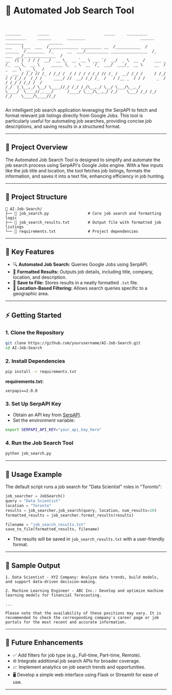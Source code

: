 # 💼 Automated Job Search Tool  

```


_______       _____                        _____     _________   _________     ______       ________                        ______       ________           ______
___    |___  ___  /_____________ _________ __  /___________  /   ______  /________  /_      __  ___/__________ ________________  /_      ___  __/______________  /
__  /| |  / / /  __/  __ \_  __ `__ \  __ `/  __/  _ \  __  /    ___ _  /_  __ \_  __ \     _____ \_  _ \  __ `/_  ___/  ___/_  __ \     __  /  _  __ \  __ \_  / 
_  ___ / /_/ // /_ / /_/ /  / / / / / /_/ // /_ /  __/ /_/ /     / /_/ / / /_/ /  /_/ /     ____/ //  __/ /_/ /_  /   / /__ _  / / /     _  /   / /_/ / /_/ /  /  
/_/  |_\__,_/ \__/ \____//_/ /_/ /_/\__,_/ \__/ \___/\__,_/      \____/  \____//_.___/      /____/ \___/\__,_/ /_/    \___/ /_/ /_/      /_/    \____/\____//_/   
                                                                                                                                                                  

```

An intelligent job search application leveraging the SerpAPI to fetch and format relevant job listings directly from Google Jobs. This tool is particularly useful for automating job searches, providing concise job descriptions, and saving results in a structured format.

---

## 🚀 **Project Overview**

The Automated Job Search Tool is designed to simplify and automate the job search process using SerpAPI's Google Jobs engine. With a few inputs like the job title and location, the tool fetches job listings, formats the information, and saves it into a text file, enhancing efficiency in job hunting.

---

## 📂 **Project Structure**

```
📁 AI-Job-Search/
├── 📄 job_search.py                 # Core job search and formatting logic
├── 📄 job_search_results.txt        # Output file with formatted job listings
└── 📄 requirements.txt              # Project dependencies
```

---

## 🧠 **Key Features**

- 🔍 **Automated Job Search:** Queries Google Jobs using SerpAPI.
- 📝 **Formatted Results:** Outputs job details, including title, company, location, and description.
- 💾 **Save to File:** Stores results in a neatly formatted `.txt` file.
- 📍 **Location-Based Filtering:** Allows search queries specific to a geographic area.

---

## ⚡ **Getting Started**

### **1. Clone the Repository**

```bash
git clone https://github.com/yourusername/AI-Job-Search.git
cd AI-Job-Search
```

### **2. Install Dependencies**

```bash
pip install -r requirements.txt
```

**requirements.txt:**
```text
serpapi==2.0.0
```

### **3. Set Up SerpAPI Key**

- Obtain an API key from [SerpAPI](https://serpapi.com).
- Set the environment variable:

```bash
export SERPAPI_API_KEY="your_api_key_here"
```

### **4. Run the Job Search Tool**

```bash
python job_search.py
```

---

## 🎯 **Usage Example**

The default script runs a job search for "Data Scientist" roles in "Toronto":

```python
job_searcher = JobSearch()
query = "Data Scientist"
location = "Toronto"
results = job_searcher.job_search(query, location, num_results=10)
formatted_results = job_searcher.format_results(results)

filename = "job_search_results.txt"
save_to_file(formatted_results, filename)
```

- The results will be saved in `job_search_results.txt` with a user-friendly format.

---

## 📄 **Sample Output**

```
1. Data Scientist - XYZ Company: Analyze data trends, build models, and support data-driven decision-making.

2. Machine Learning Engineer - ABC Inc.: Develop and optimize machine learning models for financial forecasting.

...

Please note that the availability of these positions may vary. It is recommended to check the corresponding company's career page or job portals for the most recent and accurate information.
```

---

## 🔮 **Future Enhancements**

- ✅ Add filters for job type (e.g., Full-time, Part-time, Remote).
- 🌐 Integrate additional job search APIs for broader coverage.
- 📈 Implement analytics on job search trends and opportunities.
- 🖥️ Develop a simple web interface using Flask or Streamlit for ease of use.

---

